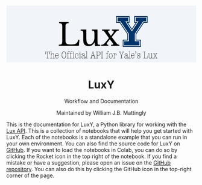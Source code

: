 <center><img src="https://github.com/project-lux/luxy/blob/main/docs/images/luxy-logo.jpg?raw=true" alt="LuxY Logo" style="width: 600px; height: auto;"></center>

# <center>LuxY
<p align="center">Workflow and Documentation</p>
<p align="center">Maintained by William J.B. Mattingly</p>

This is the documentation for LuxY, a Python library for working with the [Lux API](https://lux.collections.yale.edu). This is a collection of notebooks that will help you get started with LuxY. Each of the notebooks is a standalone example that you can run in your own environment. You can also find the source code for LuxY on [GitHub](https://github.com/project-lux/luxy). If you want to load the notebooks in Colab, you can do so by clicking the Rocket icon in the top right of the notebook. If you find a mistake or have a suggestion, please open an issue on the [GitHub repository](https://github.com/project-lux/luxy). You can also do this by clicking the GitHub icon in the top-right corner of the page.
